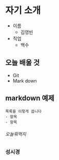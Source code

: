 <!-- 주석이구나아아아아아 -->

# 자기 소개

- 이름
    - 김영빈
- 직업
    - 백수

## 오늘 배울 것

- Git
- Mark down

## markdown 예제

```
목록을 이렇게 씁니다
- 항목
- 항목
```

###### 오늘뭐먹지
### 성시경
